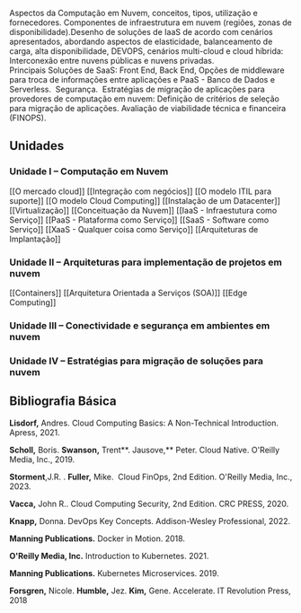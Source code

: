 Aspectos da Computação em Nuvem, conceitos, tipos, utilização e fornecedores. Componentes de infraestrutura em nuvem (regiões, zonas de disponibilidade).Desenho de soluções de IaaS de acordo com cenários apresentados, abordando aspectos de elasticidade, balanceamento de carga, alta disponibilidade, DEVOPS, cenários multi-cloud e cloud híbrida: Interconexão entre nuvens públicas e nuvens privadas.   
Principais Soluções de SaaS: Front End, Back End, Opções de middleware para troca de informações entre aplicações e PaaS - Banco de Dados e Serverless.  Segurança.  Estratégias de migração de aplicações para provedores de computação em nuvem: Definição de critérios de seleção para migração de aplicações. Avaliação de viabilidade técnica e financeira (FINOPS).

## Unidades

### **Unidade I –** Computação em Nuvem
[[O mercado cloud]]
[[Integração com negócios]]
[[O modelo ITIL para suporte]]
[[O modelo Cloud Computing]]
[[Instalação de um Datacenter]]
[[Virtualização]]
[[Conceituação da Nuvem]]
[[IaaS - Infraestutura como Serviço]]
[[PaaS - Plataforma como Serviço]]
[[SaaS - Software como Serviço]]
[[XaaS - Qualquer coisa como Serviço]]
[[Arquiteturas de Implantação]]

### **Unidade II** – Arquiteturas para implementação de projetos em nuvem
[[Containers]]
[[Arquitetura Orientada a Serviços (SOA)]]
[[Edge Computing]]

### **Unidade III –** Conectividade e segurança em ambientes em nuvem

### **Unidade IV –** Estratégias para migração de soluções para nuvem


## **Bibliografia Básica**

**Lisdorf,** Andres. Cloud Computing Basics: A Non-Technical Introduction. Apress, 2021.

**Scholl,** Boris. **Swanson,** Trent**. Jausove,** Peter. Cloud Native. O'Reilly Media, Inc., 2019.

**Storment**,J.R. . **Fuller,** Mike.  Cloud FinOps, 2nd Edition. O'Reilly Media, Inc., 2023.

**Vacca,** John R.. Cloud Computing Security, 2nd Edition. CRC PRESS, 2020.

**Knapp,** Donna. DevOps Key Concepts. Addison-Wesley Professional, 2022.

**Manning Publications.** Docker in Motion. 2018.

**O'Reilly Media, Inc.** Introduction to Kubernetes. 2021.

**Manning Publications.** Kubernetes Microservices. 2019.

**Forsgren,** Nicole. **Humble,** Jez. **Kim,** Gene. Accelerate. IT Revolution Press, 2018